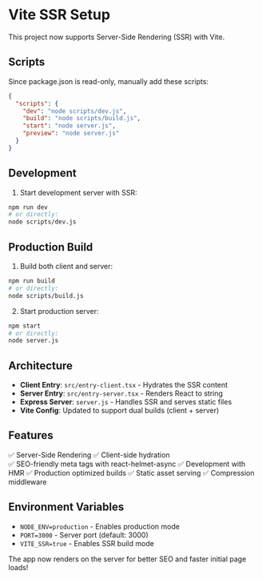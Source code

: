 # Vite SSR Setup

This project now supports Server-Side Rendering (SSR) with Vite.

## Scripts

Since package.json is read-only, manually add these scripts:

```json
{
  "scripts": {
    "dev": "node scripts/dev.js",
    "build": "node scripts/build.js", 
    "start": "node server.js",
    "preview": "node server.js"
  }
}
```

## Development

1. Start development server with SSR:
```bash
npm run dev
# or directly:
node scripts/dev.js
```

## Production Build

1. Build both client and server:
```bash
npm run build
# or directly:
node scripts/build.js
```

2. Start production server:
```bash
npm start
# or directly:
node server.js
```

## Architecture

- **Client Entry**: `src/entry-client.tsx` - Hydrates the SSR content
- **Server Entry**: `src/entry-server.tsx` - Renders React to string
- **Express Server**: `server.js` - Handles SSR and serves static files
- **Vite Config**: Updated to support dual builds (client + server)

## Features

✅ Server-Side Rendering
✅ Client-side hydration  
✅ SEO-friendly meta tags with react-helmet-async
✅ Development with HMR
✅ Production optimized builds
✅ Static asset serving
✅ Compression middleware

## Environment Variables

- `NODE_ENV=production` - Enables production mode
- `PORT=3000` - Server port (default: 3000)
- `VITE_SSR=true` - Enables SSR build mode

The app now renders on the server for better SEO and faster initial page loads!